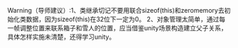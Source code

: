 Warning（导师建议）:1、类继承切记不要用联合sizeof(this)和zeromemory去初始化类数据，因为sizeof(this)在32位下一定为0。
2、对象管理太简单，通过每一帧调整位置来联系箱子和雪人的位置，应当借鉴unity场景构造建立父子关系，具体怎样实施未清楚，还得学习unity。
